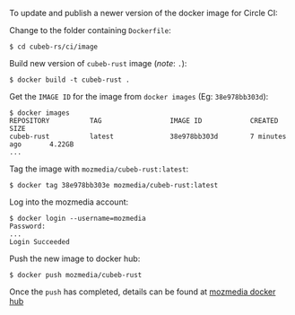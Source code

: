 To update and publish a newer version of the docker image for Circle CI:

Change to the folder containing `Dockerfile`:
```
$ cd cubeb-rs/ci/image
```

Build new version of `cubeb-rust` image (*note*: `.`):
```
$ docker build -t cubeb-rust .
```

Get the `IMAGE ID` for the image from `docker images` (Eg: `38e978bb303d`):
```
$ docker images
REPOSITORY          TAG                 IMAGE ID            CREATED             SIZE
cubeb-rust          latest              38e978bb303d        7 minutes ago       4.22GB
...
```

Tag the image with `mozmedia/cubeb-rust:latest`:
```
$ docker tag 38e978bb303e mozmedia/cubeb-rust:latest
```

Log into the mozmedia account:
```
$ docker login --username=mozmedia
Password:
...
Login Succeeded
```

Push the new image to docker hub:
```
$ docker push mozmedia/cubeb-rust
```

Once the `push` has completed, details can be found at [mozmedia docker hub](https://cloud.docker.com/u/mozmedia/repository/docker/mozmedia/cubeb-rust)
